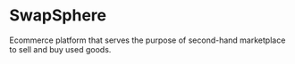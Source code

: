 # SwapSphere
Ecommerce platform that serves the purpose of second-hand marketplace to sell and buy used goods.
